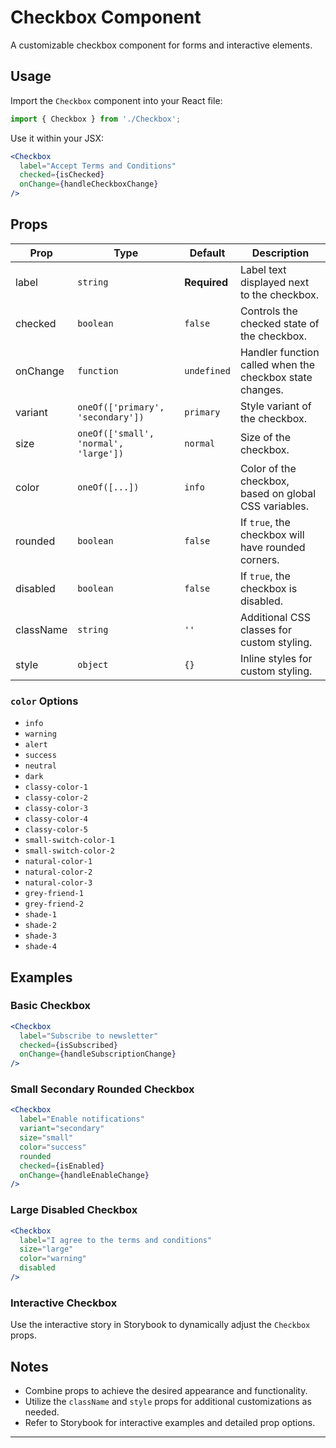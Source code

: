 # Checkbox Component

A customizable checkbox component for forms and interactive elements.

## Usage

Import the `Checkbox` component into your React file:

```jsx
import { Checkbox } from './Checkbox';
```

Use it within your JSX:

```jsx
<Checkbox
  label="Accept Terms and Conditions"
  checked={isChecked}
  onChange={handleCheckboxChange}
/>
```

## Props

| Prop      | Type                                  | Default      | Description                                              |
| --------- | ------------------------------------- | ------------ | -------------------------------------------------------- |
| label     | `string`                              | **Required** | Label text displayed next to the checkbox.               |
| checked   | `boolean`                             | `false`      | Controls the checked state of the checkbox.              |
| onChange  | `function`                            | `undefined`  | Handler function called when the checkbox state changes. |
| variant   | `oneOf(['primary', 'secondary'])`     | `primary`    | Style variant of the checkbox.                           |
| size      | `oneOf(['small', 'normal', 'large'])` | `normal`     | Size of the checkbox.                                    |
| color     | `oneOf([...])`                        | `info`       | Color of the checkbox, based on global CSS variables.    |
| rounded   | `boolean`                             | `false`      | If `true`, the checkbox will have rounded corners.       |
| disabled  | `boolean`                             | `false`      | If `true`, the checkbox is disabled.                     |
| className | `string`                              | `''`         | Additional CSS classes for custom styling.               |
| style     | `object`                              | `{}`         | Inline styles for custom styling.                        |

### `color` Options

- `info`
- `warning`
- `alert`
- `success`
- `neutral`
- `dark`
- `classy-color-1`
- `classy-color-2`
- `classy-color-3`
- `classy-color-4`
- `classy-color-5`
- `small-switch-color-1`
- `small-switch-color-2`
- `natural-color-1`
- `natural-color-2`
- `natural-color-3`
- `grey-friend-1`
- `grey-friend-2`
- `shade-1`
- `shade-2`
- `shade-3`
- `shade-4`

## Examples

### Basic Checkbox

```jsx
<Checkbox
  label="Subscribe to newsletter"
  checked={isSubscribed}
  onChange={handleSubscriptionChange}
/>
```

### Small Secondary Rounded Checkbox

```jsx
<Checkbox
  label="Enable notifications"
  variant="secondary"
  size="small"
  color="success"
  rounded
  checked={isEnabled}
  onChange={handleEnableChange}
/>
```

### Large Disabled Checkbox

```jsx
<Checkbox
  label="I agree to the terms and conditions"
  size="large"
  color="warning"
  disabled
/>
```

### Interactive Checkbox

Use the interactive story in Storybook to dynamically adjust the `Checkbox` props.

## Notes

- Combine props to achieve the desired appearance and functionality.
- Utilize the `className` and `style` props for additional customizations as needed.
- Refer to Storybook for interactive examples and detailed prop options.

---
